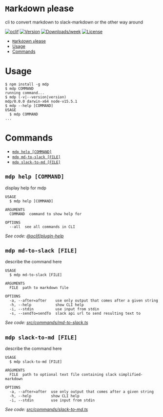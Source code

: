 # `M`ark`d`own `p`lease

cli to convert markdown to slack-markdown or the other way around

[![oclif](https://img.shields.io/badge/cli-oclif-brightgreen.svg)](https://oclif.io)
[![Version](https://img.shields.io/npm/v/mdp.svg)](https://npmjs.org/package/mdp)
[![Downloads/week](https://img.shields.io/npm/dw/mdp.svg)](https://npmjs.org/package/mdp)
[![License](https://img.shields.io/npm/l/mdp.svg)](https://github.com/Koleok/mdp/blob/master/package.json)

<!-- toc -->
* [`M`ark`d`own `p`lease](#markdown-please)
* [Usage](#usage)
* [Commands](#commands)
<!-- tocstop -->

# Usage

<!-- usage -->
```sh-session
$ npm install -g mdp
$ mdp COMMAND
running command...
$ mdp (-v|--version|version)
mdp/0.0.0 darwin-x64 node-v15.5.1
$ mdp --help [COMMAND]
USAGE
  $ mdp COMMAND
...
```
<!-- usagestop -->

# Commands

<!-- commands -->
* [`mdp help [COMMAND]`](#mdp-help-command)
* [`mdp md-to-slack [FILE]`](#mdp-md-to-slack-file)
* [`mdp slack-to-md [FILE]`](#mdp-slack-to-md-file)

## `mdp help [COMMAND]`

display help for mdp

```
USAGE
  $ mdp help [COMMAND]

ARGUMENTS
  COMMAND  command to show help for

OPTIONS
  --all  see all commands in CLI
```

_See code: [@oclif/plugin-help](https://github.com/oclif/plugin-help/blob/v3.2.2/src/commands/help.ts)_

## `mdp md-to-slack [FILE]`

describe the command here

```
USAGE
  $ mdp md-to-slack [FILE]

ARGUMENTS
  FILE  path to markdown file

OPTIONS
  -a, --after=after    use only output that comes after a given string
  -h, --help           show CLI help
  -i, --stdin          use input from stdin
  -s, --sendTo=sendTo  slack api url to send resulting text to
```

_See code: [src/commands/md-to-slack.ts](https://github.com/Koleok/mdp/blob/v0.0.0/src/commands/md-to-slack.ts)_

## `mdp slack-to-md [FILE]`

describe the command here

```
USAGE
  $ mdp slack-to-md [FILE]

ARGUMENTS
  FILE  path to optional text file containing slack simplified-markdown

OPTIONS
  -a, --after=after  use only output that comes after a given string
  -h, --help         show CLI help
  -i, --stdin        use input from stdin
```

_See code: [src/commands/slack-to-md.ts](https://github.com/Koleok/mdp/blob/v0.0.0/src/commands/slack-to-md.ts)_
<!-- commandsstop -->
